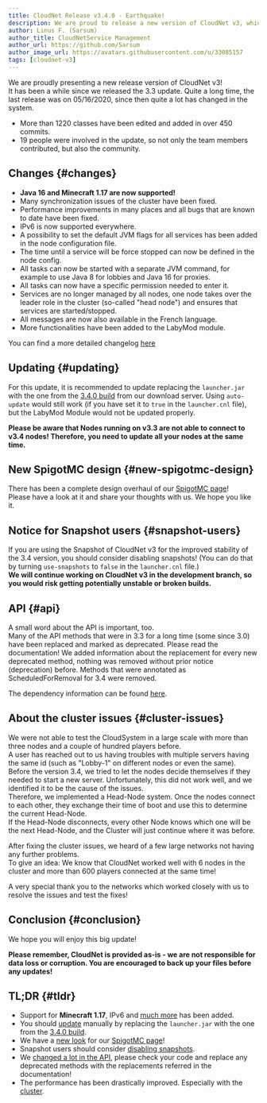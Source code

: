 ```yaml
---
title: CloudNet Release v3.4.0 - Earthquake!
description: We are proud to release a new version of CloudNet v3, which introduces a lot of performance improvements, especially for the cluster.
author: Linus F. (Sarsum)
author_title: CloudNetService Management
author_url: https://github.com/Sarsum
author_image_url: https://avatars.githubusercontent.com/u/33085157
tags: [cloudnet-v3]
---
```


We are proudly presenting a new release version of CloudNet v3!  
It has been a while since we released the 3.3 update. Quite a long time, the last release was on 05/16/2020,
since then quite a lot has changed in the system.

<!--truncate-->

- More than 1220 classes have been edited and added in over 450 commits.
- 19 people were involved in the update, so not only the team members contributed, but also the community.

## Changes {#changes}

- **Java 16 and Minecraft 1.17 are now supported!**
- Many synchronization issues of the cluster have been fixed.
- Performance improvements in many places and all bugs that are known to date have been fixed.
- IPv6 is now supported everywhere.
- A possibility to set the default JVM flags for all services has been added in the node configuration file.
- The time until a service will be force stopped can now be defined in the node config.
- All tasks can now be started with a separate JVM command, for example to use Java 8 for lobbies and Java 16 for proxies.
- All tasks can now have a specific permission needed to enter it.
- Services are no longer managed by all nodes, one node takes over the leader role in the cluster (so-called "head node") and ensures that services are started/stopped.
- All messages are now also available in the French language.
- More functionalities have been added to the LabyMod module.

You can find a more detailed changelog [here](#)

## Updating {#updating}

For this update, it is recommended to update replacing the `launcher.jar` with the one from the [3.4.0 build](https://cloudnetservice.eu/cloudnet/version/release/3.4.0/CloudNet.zip) from our download server.
Using `auto-update` would still work (if you have set it to `true` in the `launcher.cnl` file), but the LabyMod Module would not be updated properly.

**Please be aware that Nodes running on v3.3 are not able to connect to v3.4 nodes! Therefore, you need to update all your nodes at the same time.**

## New SpigotMC design {#new-spigotmc-design}

There has been a complete design overhaul of our [SpigotMC page](https://www.spigotmc.org/resources/cloudnet-v3-the-cloud-network-environment-technology.42059/)!  
Please have a look at it and share your thoughts with us. We hope you like it.

## Notice for Snapshot users {#snapshot-users}

If you are using the Snapshot of CloudNet v3 for the improved stability of the 3.4 version, you should consider disabling snapshots!
(You can do that by turning `use-snapshots` to `false` in the `launcher.cnl` file.)  
**We will continue working on CloudNet v3 in the development branch, so you would risk getting potentially unstable or broken builds.**

## API {#api}

A small word about the API is important, too.  
Many of the API methods that were in 3.3 for a long time (some since 3.0) have been replaced and marked as deprecated.
Please read the documentation! We added information about the replacement for every new deprecated method, nothing was removed without prior notice (deprecation) before.
Methods that were annotated as ScheduledForRemoval for 3.4 were removed.

The dependency information can be found [here](#).

## About the cluster issues {#cluster-issues}

We were not able to test the CloudSystem in a large scale with more than three nodes and a couple of hundred players before.  
A user has reached out to us having troubles with multiple servers having the same id (such as "Lobby-1" on different nodes or even the same).  
Before the version 3.4, we tried to let the nodes decide themselves if they needed to start a new server.
Unfortunately, this did not work well, and we identified it to be the cause of the issues.  
Therefore, we implemented a Head-Node system. Once the nodes connect to each other, they exchange their time of boot and
use this to determine the current Head-Node.  
If the Head-Node disconnects, every other Node knows which one will be the next Head-Node, and the Cluster will just continue where it was before.

After fixing the cluster issues, we heard of a few large networks not having any further problems.  
To give an idea: We know that CloudNet worked well with 6 nodes in the cluster and more than 600 players connected at the same time!

A very special thank you to the networks which worked closely with us to resolve the issues and test the fixes!

## Conclusion {#conclusion}

We hope you will enjoy this big update!

**Please remember, CloudNet is provided as-is - we are not responsible for data loss or corruption. You are encouraged to back up your files before any updates!**

## TL;DR {#tldr}

- Support for **Minecraft 1.17**, IPv6 and [much more](#changes) has been added.
- You should [update](#updating) manually by replacing the `launcher.jar` with the one from the [3.4.0 build](https://cloudnetservice.eu/cloudnet/version/release/3.4.0/CloudNet.zip).
- We have a [new look](#new-spigotmc-design) for our [SpigotMC page](https://www.spigotmc.org/resources/cloudnet-v3-the-cloud-network-environment-technology.42059/)!
- Snapshot users should consider [disabling snapshots](#snapshot-users).
- We [changed a lot in the API](#api), please check your code and replace any deprecated methods with the replacements referred in the documentation!
- The performance has been drastically improved. Especially with the [cluster](#cluster-issues).
